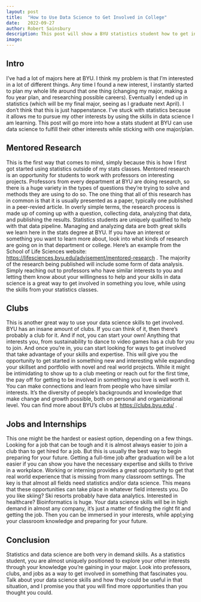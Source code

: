 ```yaml
---
layout: post
title:  "How to Use Data Science to Get Involved in College"
date:   2022-09-27
author: Robert Sainsbury
description: This post will show a BYU statistics student how to get involved in their other interests using their data science skills.
image: 
---
```


## Intro
I’ve had a lot of majors here at BYU. I think my problem is that I’m interested in a lot of different things. Any time I found a new interest, I instantly started to plan my whole life around that one thing (changing my major, making a fou year plan, and researching possible careers). Eventually I ended up in statistics (which will be my final major, seeing as I graduate next April). I don’t think that this is just happenstance. I’ve stuck with statistics because it allows me to pursue my other interests by using the skills in data science I am learning. This post will go more into how a stats student at BYU can use data science to fulfill their other interests while sticking with one major/plan. 

## Mentored Research
This is the first way that comes to mind, simply because this is how I first got started using statistics outside of my stats classes. Mentored research is an opportunity for students to work with professors on interesting projects. Professors from every department at BYU are doing research, so there is a huge variety in the types of questions they’re trying to solve and methods they are using to do so. The one thing that all of this research has in common is that it is usually presented as a paper, typically one published in a peer-revied article. In overly simple terms, the research process is made up of coming up with a question, collecting data, analyzing that data, and publishing the results. Statistics students are uniquely qualified to help with that data pipeline. Managing and analyzing data are both great skills we learn here in the stats degree at BYU. If you have an interest or something you want to learn more about, look into what kinds of research are going on in that department or college. Here’s an example from the School of Life Sciences website: https://lifesciences.byu.edu/advisement/mentored-research . The majority of the research being published will include some form of data analysis. Simply reaching out to professors who have similar interests to you and letting them know about your willingness to help and your skills in data science is a great way to get involved in something you love, while using the skills from your statistics classes. 

## Clubs
This is another great way to use your data science skills to get involved. BYU has an insane amount of clubs. If you can think of it, then there’s probably a club for it. And if not, you can start your own! Anything that interests you, from sustainability to dance to video games has a club for you to join. And once you’re in, you can start looking for ways to get involved that take advantage of your skills and expertise. This will give you the opportunity to get started in something new and interesting while expanding your skillset and portfolio with novel and real world projects. While it might be intimidating to show up to a club meeting or reach out for the first time, the pay off for getting to be involved in something you love is well worth it. You can make connections and learn from people who have similar interests. It’s the diversity of people’s backgrounds and knowledge that make change and growth possible, both on personal and organizational level. You can find more about BYU’s clubs at https://clubs.byu.edu/ .

## Jobs and Internships
This one might be the hardest or easiest option, depending on a few things. Looking for a job that can be tough and it is almost always easier to join a club than to get hired for a job. But this is usually the best way to begin preparing for your future. Getting a full-time job after graduation will be a lot easier if you can show you have the necessary expertise and skills to thrive in a workplace. Working or interning provides a great opportunity to get that real world experience that is missing from many classroom settings. The key is that almost all fields need statistics and/or data science. This means that these opportunities can take place in whatever field interests you. Do you like skiing? Ski resorts probably have data analytics. Interested in healthcare? Bioinformatics is huge.  Your data science skills will be in high demand in almost any company, it’s just a matter of finding the right fit and getting the job. Then you can be immersed in your interests, while appl;ying your classroom knowledge and preparing for your future. 

## Conclusion
Statistics and data science are both very in demand skills. As a statistics student, you are almost uniquely positioned to explore your other interests through your knowledge you’re gaining in your major. Look into professors, clubs, and jobs as a way to get involved in something that fascinates you. Talk about your data science skills and how they could be useful in that situation, and I promise you that you will find more opportunities than you thought you could.

